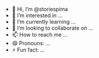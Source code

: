 - 👋 Hi, I’m @storiespima
- 👀 I’m interested in ...
- 🌱 I’m currently learning ...
- 💞️ I’m looking to collaborate on ...
- 📫 How to reach me ...
- 😄 Pronouns: ...
- ⚡ Fun fact: ...

<!---
storiespima/storiespima is a ✨ special ✨ repository because its `README.md` (this file) appears on your GitHub profile.
You can click the Preview link to take a look at your changes.
--->

